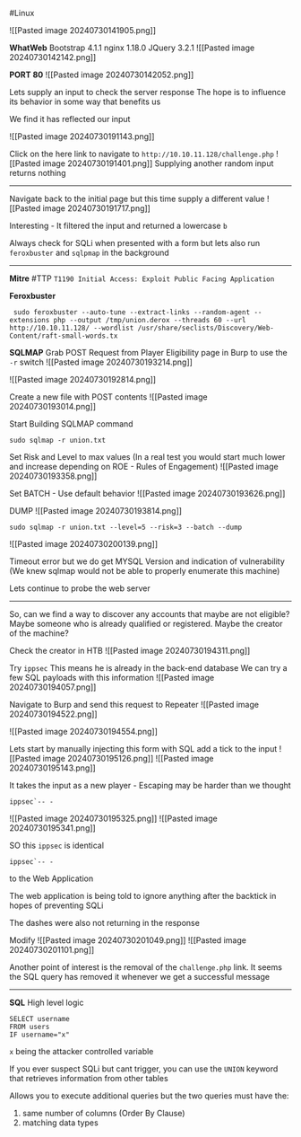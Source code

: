 #Linux 

![[Pasted image 20240730141905.png]]



**WhatWeb**
Bootstrap 4.1.1
nginx 1.18.0
JQuery 3.2.1
![[Pasted image 20240730142142.png]]



**PORT 80**
![[Pasted image 20240730142052.png]]

Lets supply an input to check the server response
The hope is to influence its behavior in some way that benefits us 

We find it has reflected our input

![[Pasted image 20240730191143.png]]


Click on the here link to navigate to `http://10.10.11.128/challenge.php`
![[Pasted image 20240730191401.png]]
Supplying another random input returns nothing

***

Navigate back to the initial page but this time supply a different value
![[Pasted image 20240730191717.png]]

Interesting - It filtered the input and returned a lowercase `b`


Always check for SQLi when presented with a form but lets also run `feroxbuster` and `sqlpmap` in the background

***
**Mitre**
#TTP 
`T1190 Initial Access: Exploit Public Facing Application`


**Feroxbuster**
```
 sudo feroxbuster --auto-tune --extract-links --random-agent --extensions php --output /tmp/union.derox --threads 60 --url http://10.10.11.128/ --wordlist /usr/share/seclists/Discovery/Web-Content/raft-small-words.tx
```

**SQLMAP**
Grab POST Request from Player Eligibility page in Burp to use the `-r` switch
![[Pasted image 20240730193214.png]]

![[Pasted image 20240730192814.png]]


Create a new file with POST contents
![[Pasted image 20240730193014.png]]


Start Building SQLMAP command
```
sudo sqlmap -r union.txt
```


Set Risk and Level to max values
(In a real test you would start much lower and increase depending on ROE - Rules of Engagement)
![[Pasted image 20240730193358.png]]


Set BATCH - Use default behavior
![[Pasted image 20240730193626.png]]


DUMP
![[Pasted image 20240730193814.png]]

```
sudo sqlmap -r union.txt --level=5 --risk=3 --batch --dump
```

![[Pasted image 20240730200139.png]]

Timeout error but we do get MYSQL Version and indication of vulnerability (We knew sqlmap would not be able to properly enumerate this machine)



Lets continue to probe the web server

***

So, can we find a way to discover any accounts that maybe are not eligible? Maybe someone who is already qualified or registered. Maybe the creator of the machine?

Check the creator in HTB
![[Pasted image 20240730194311.png]]


Try `ippsec`
This means he is already in the back-end database
We can try a few SQL payloads with this information
![[Pasted image 20240730194057.png]]


Navigate to Burp and send this request to Repeater
![[Pasted image 20240730194522.png]]

![[Pasted image 20240730194554.png]]


Lets start by manually injecting this form with SQL
add a tick to the input
![[Pasted image 20240730195126.png]]
![[Pasted image 20240730195143.png]]


It takes the input as a new player - Escaping may be harder than we thought


```
ippsec`-- -
```
![[Pasted image 20240730195325.png]]
![[Pasted image 20240730195341.png]]

SO this `ippsec` is identical
```
ippsec`-- -
```
to the Web Application

The web application is being told to ignore anything after the backtick in hopes of preventing SQLi

The dashes were also not returning in the response 


Modify
![[Pasted image 20240730201049.png]]
![[Pasted image 20240730201101.png]]



Another point of interest is the removal of the `challenge.php` link.
It seems the SQL query has removed it whenever we get a successful message

***

**SQL**
High level logic

```
SELECT username
FROM users
IF username="x"
```
`x` being the attacker controlled variable


If you ever suspect SQLi but cant trigger, you can use the `UNION` keyword that retrieves information from other tables

Allows you to execute additional queries but the two queries must have the:
1. same number of columns (Order By Clause)
2. matching data types





